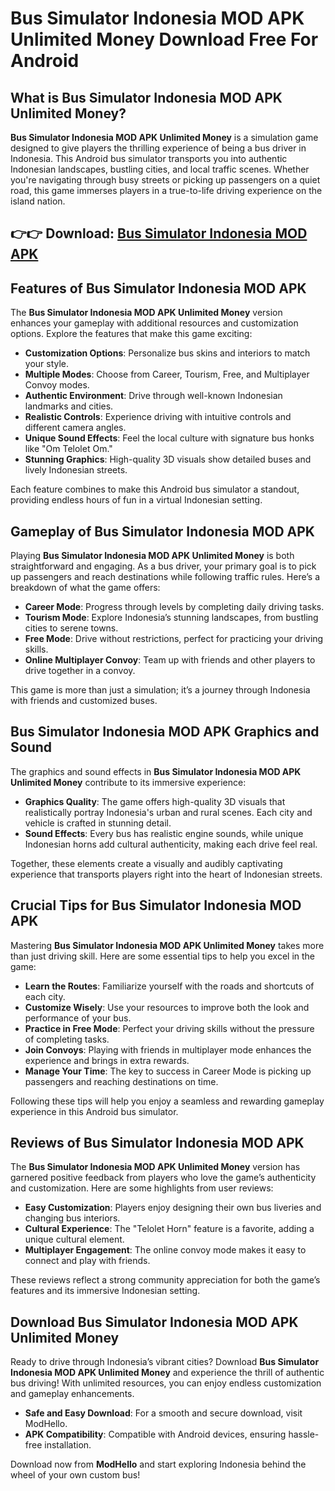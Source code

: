 # Bus Simulator Indonesia MOD APK Unlimited Money Download Free For Android

## What is Bus Simulator Indonesia MOD APK Unlimited Money?

**Bus Simulator Indonesia MOD APK Unlimited Money** is a simulation game designed to give players the thrilling experience of being a bus driver in Indonesia. This Android bus simulator transports you into authentic Indonesian landscapes, bustling cities, and local traffic scenes. Whether you're navigating through busy streets or picking up passengers on a quiet road, this game immerses players in a true-to-life driving experience on the island nation.

## 👉👉 Download: [Bus Simulator Indonesia MOD APK](https://modhello.com/bus-simulator-indonesia/)

## Features of Bus Simulator Indonesia MOD APK

The **Bus Simulator Indonesia MOD APK Unlimited Money** version enhances your gameplay with additional resources and customization options. Explore the features that make this game exciting:

- **Customization Options**: Personalize bus skins and interiors to match your style.
- **Multiple Modes**: Choose from Career, Tourism, Free, and Multiplayer Convoy modes.
- **Authentic Environment**: Drive through well-known Indonesian landmarks and cities.
- **Realistic Controls**: Experience driving with intuitive controls and different camera angles.
- **Unique Sound Effects**: Feel the local culture with signature bus honks like "Om Telolet Om."
- **Stunning Graphics**: High-quality 3D visuals show detailed buses and lively Indonesian streets.

Each feature combines to make this Android bus simulator a standout, providing endless hours of fun in a virtual Indonesian setting.

## Gameplay of Bus Simulator Indonesia MOD APK

Playing **Bus Simulator Indonesia MOD APK Unlimited Money** is both straightforward and engaging. As a bus driver, your primary goal is to pick up passengers and reach destinations while following traffic rules. Here’s a breakdown of what the game offers:

- **Career Mode**: Progress through levels by completing daily driving tasks.
- **Tourism Mode**: Explore Indonesia’s stunning landscapes, from bustling cities to serene towns.
- **Free Mode**: Drive without restrictions, perfect for practicing your driving skills.
- **Online Multiplayer Convoy**: Team up with friends and other players to drive together in a convoy.

This game is more than just a simulation; it’s a journey through Indonesia with friends and customized buses.

## Bus Simulator Indonesia MOD APK Graphics and Sound

The graphics and sound effects in **Bus Simulator Indonesia MOD APK Unlimited Money** contribute to its immersive experience:

- **Graphics Quality**: The game offers high-quality 3D visuals that realistically portray Indonesia's urban and rural scenes. Each city and vehicle is crafted in stunning detail.
- **Sound Effects**: Every bus has realistic engine sounds, while unique Indonesian horns add cultural authenticity, making each drive feel real.

Together, these elements create a visually and audibly captivating experience that transports players right into the heart of Indonesian streets.

## Crucial Tips for Bus Simulator Indonesia MOD APK

Mastering **Bus Simulator Indonesia MOD APK Unlimited Money** takes more than just driving skill. Here are some essential tips to help you excel in the game:

- **Learn the Routes**: Familiarize yourself with the roads and shortcuts of each city.
- **Customize Wisely**: Use your resources to improve both the look and performance of your bus.
- **Practice in Free Mode**: Perfect your driving skills without the pressure of completing tasks.
- **Join Convoys**: Playing with friends in multiplayer mode enhances the experience and brings in extra rewards.
- **Manage Your Time**: The key to success in Career Mode is picking up passengers and reaching destinations on time.

Following these tips will help you enjoy a seamless and rewarding gameplay experience in this Android bus simulator.

## Reviews of Bus Simulator Indonesia MOD APK

The **Bus Simulator Indonesia MOD APK Unlimited Money** version has garnered positive feedback from players who love the game’s authenticity and customization. Here are some highlights from user reviews:

- **Easy Customization**: Players enjoy designing their own bus liveries and changing bus interiors.
- **Cultural Experience**: The "Telolet Horn" feature is a favorite, adding a unique cultural element.
- **Multiplayer Engagement**: The online convoy mode makes it easy to connect and play with friends.

These reviews reflect a strong community appreciation for both the game’s features and its immersive Indonesian setting.

## Download Bus Simulator Indonesia MOD APK Unlimited Money

Ready to drive through Indonesia’s vibrant cities? Download **Bus Simulator Indonesia MOD APK Unlimited Money** and experience the thrill of authentic bus driving! With unlimited resources, you can enjoy endless customization and gameplay enhancements.

- **Safe and Easy Download**: For a smooth and secure download, visit ModHello.
- **APK Compatibility**: Compatible with Android devices, ensuring hassle-free installation.

Download now from **ModHello** and start exploring Indonesia behind the wheel of your own custom bus!
